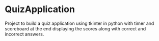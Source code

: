 # QuizApplication
Project to build a quiz application using tkinter in python with timer and scoreboard at the end displaying the scores along with correct and incorrect answers.
